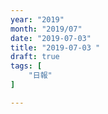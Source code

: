 ```yaml
---
year: "2019"
month: "2019/07"
date: "2019-07-03"
title: "2019-07-03 "
draft: true
tags: [
    "日報"
]

---
```


